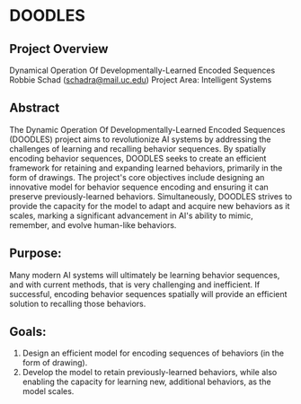 # DOODLES
## Project Overview
Dynamical Operation Of Developmentally-Learned Encoded Sequences
Robbie Schad (schadra@mail.uc.edu)
Project Area: Intelligent Systems

## Abstract
The Dynamic Operation Of Developmentally-Learned Encoded Sequences (DOODLES) project aims to revolutionize AI systems by addressing the challenges of learning and recalling behavior sequences. By spatially encoding behavior sequences, DOODLES seeks to create an efficient framework for retaining and expanding learned behaviors, primarily in the form of drawings. The project's core objectives include designing an innovative model for behavior sequence encoding and ensuring it can preserve previously-learned behaviors. Simultaneously, DOODLES strives to provide the capacity for the model to adapt and acquire new behaviors as it scales, marking a significant advancement in AI's ability to mimic, remember, and evolve human-like behaviors.

## Purpose:
Many modern AI systems will ultimately be learning behavior sequences, and with current methods, that is very challenging and inefficient. If successful, encoding behavior sequences spatially will provide an efficient solution to recalling those behaviors.

## Goals:
1. Design an efficient model for encoding sequences of behaviors (in the form of drawing).
2. Develop the model to retain previously-learned behaviors, while also enabling the capacity for learning new, additional behaviors, as the model scales.
